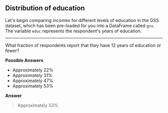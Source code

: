 ## Distribution of education

Let's begin comparing incomes for different levels of education in the GSS dataset, which has been pre-loaded for you into a DataFrame called `gss`. The variable `educ` represents the respondent's years of education.

<hr>

What fraction of respondents report that they have 12 years of education or fewer?

**Possible Answers**
    
* Approximately 22%
* Approximately 31%
* Approximately 47%
* Approximately 53%

**Answer**

> Approximately 53%